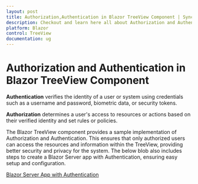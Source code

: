 ```yaml
---
layout: post
title: Authorization,Authentication in Blazor TreeView Component | Syncfusion
description: Checkout and learn here all about Authorization and Authentication in Syncfusion Blazor TreeView component and much more details.
platform: Blazor
control: TreeView
documentation: ug
---
```


# Authorization and Authentication in Blazor TreeView Component

**Authentication** verifies the identity of a user or system using credentials such as a username and password, biometric data, or security tokens. 

**Authorization** determines a user's access to resources or actions based on their verified identity and set rules or policies.

The Blazor TreeView component provides a sample implementation of Authorization and Authentication. This ensures that only authorized users can access the resources and information within the TreeView, providing better security and privacy for the system. The below blob also includes steps to create a Blazor Server app with Authentication, ensuring easy setup and configuration.

[Blazor Server App with Authentication](https://www.syncfusion.com/blogs/post/easy-steps-create-a-blazor-server-app-with-authentication.aspx)


